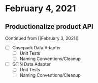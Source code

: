 # February 4, 2021

## Productionalize product API

Continued from [[February 3, 2021]]

- [ ] Casepack Data Adapter
  - [ ] Unit Tests
  - [ ] Naming Conventions/Cleanup
- [ ] GTIN Data Adapter
  - [ ] Unit Tests
  - [ ] Naming Conventions/Cleanup